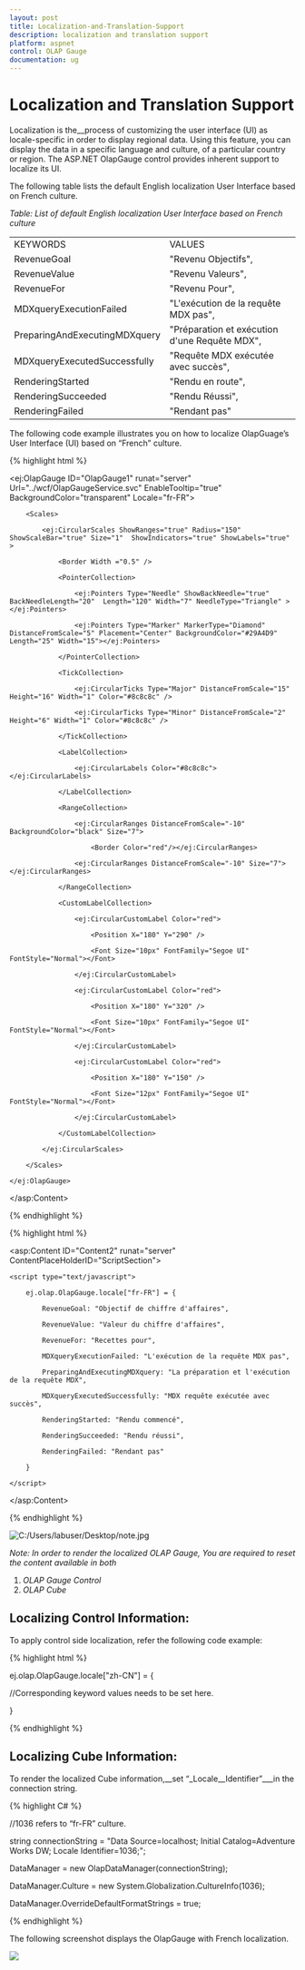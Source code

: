```yaml
---
layout: post
title: Localization-and-Translation-Support
description: localization and translation support
platform: aspnet
control: OLAP Gauge
documentation: ug
---
```


# Localization and Translation Support

Localization is the__process of customizing the user interface (UI) as locale-specific in order to display regional data. Using this feature, you can display the data in a specific language and culture, of a particular country or region. The ASP.NET OlapGauge control provides inherent support to localize its UI.

The following table lists the default English localization User Interface based on French culture.



_Table: List of default English localization User Interface based on French culture_



<table>
<tr>
<td>
KEYWORDS</td><td>
VALUES</td></tr>
<tr>
<td>
RevenueGoal</td><td>
"Revenu Objectifs",</td></tr>
<tr>
<td>
RevenueValue</td><td>
"Revenu Valeurs",</td></tr>
<tr>
<td>
RevenueFor</td><td>
"Revenu Pour",</td></tr>
<tr>
<td>
MDXqueryExecutionFailed</td><td>
"L'exécution de la requête MDX pas",</td></tr>
<tr>
<td>
PreparingAndExecutingMDXquery</td><td>
"Préparation et exécution d'une Requête MDX",</td></tr>
<tr>
<td>
MDXqueryExecutedSuccessfully</td><td>
"Requête MDX exécutée avec succès",</td></tr>
<tr>
<td>
RenderingStarted</td><td>
"Rendu en route",</td></tr>
<tr>
<td>
RenderingSucceeded</td><td>
"Rendu Réussi",</td></tr>
<tr>
<td>
RenderingFailed</td><td>
"Rendant pas"</td></tr>
</table>


The following code example illustrates you on how to localize OlapGuage’s User Interface (UI) based on “French” culture.




{% highlight html %}

<ej:OlapGauge ID="OlapGauge1" runat="server" Url="../wcf/OlapGaugeService.svc" EnableTooltip="true" BackgroundColor="transparent" Locale="fr-FR">

        <Scales>

            <ej:CircularScales ShowRanges="true" Radius="150" ShowScaleBar="true" Size="1"  ShowIndicators="true" ShowLabels="true" >

                <Border Width ="0.5" />

                <PointerCollection>                    

                    <ej:Pointers Type="Needle" ShowBackNeedle="true" BackNeedleLength="20"  Length="120" Width="7" NeedleType="Triangle" ></ej:Pointers>

                    <ej:Pointers Type="Marker" MarkerType="Diamond" DistanceFromScale="5" Placement="Center" BackgroundColor="#29A4D9" Length="25" Width="15"></ej:Pointers>

                </PointerCollection>

                <TickCollection>

                    <ej:CircularTicks Type="Major" DistanceFromScale="15" Height="16" Width="1" Color="#8c8c8c" />

                    <ej:CircularTicks Type="Minor" DistanceFromScale="2" Height="6" Width="1" Color="#8c8c8c" />

                </TickCollection>

                <LabelCollection>

                    <ej:CircularLabels Color="#8c8c8c"></ej:CircularLabels>

                </LabelCollection>

                <RangeCollection>

                    <ej:CircularRanges DistanceFromScale="-10" BackgroundColor="black" Size="7">

                        <Border Color="red"/></ej:CircularRanges>

                    <ej:CircularRanges DistanceFromScale="-10" Size="7"></ej:CircularRanges>

                </RangeCollection>

                <CustomLabelCollection>

                    <ej:CircularCustomLabel Color="red">

                        <Position X="180" Y="290" />

                        <Font Size="10px" FontFamily="Segoe UI" FontStyle="Normal"></Font>

                    </ej:CircularCustomLabel>

                    <ej:CircularCustomLabel Color="red">

                        <Position X="180" Y="320" />

                        <Font Size="10px" FontFamily="Segoe UI" FontStyle="Normal"></Font>

                    </ej:CircularCustomLabel>

                    <ej:CircularCustomLabel Color="red">

                        <Position X="180" Y="150" />

                        <Font Size="12px" FontFamily="Segoe UI" FontStyle="Normal"></Font>

                    </ej:CircularCustomLabel>

                </CustomLabelCollection>   

            </ej:CircularScales>

        </Scales>

    </ej:OlapGauge>

</asp:Content>

{% endhighlight %}



{% highlight html %}

<asp:Content ID="Content2" runat="server" ContentPlaceHolderID="ScriptSection">

    <script type="text/javascript">

        ej.olap.OlapGauge.locale["fr-FR"] = {

            RevenueGoal: "Objectif de chiffre d'affaires",

            RevenueValue: "Valeur du chiffre d'affaires",

            RevenueFor: "Recettes pour",

            MDXqueryExecutionFailed: "L'exécution de la requête MDX pas",

            PreparingAndExecutingMDXquery: "La préparation et l'exécution de la requête MDX",

            MDXqueryExecutedSuccessfully: "MDX requête exécutée avec succès",

            RenderingStarted: "Rendu commencé",

            RenderingSucceeded: "Rendu réussi",

            RenderingFailed: "Rendant pas"

        }

    </script>

</asp:Content>

{% endhighlight %}


![C:/Users/labuser/Desktop/note.jpg](Localization-and-Translation-Support_images/Localization-and-Translation-Support_img1.jpeg) 

_Note: In order to render the localized OLAP Gauge, You are required to reset the content available in both_

1. _OLAP Gauge Control_
2. _OLAP Cube_

## Localizing Control Information:

To apply control side localization, refer the following code example:



{% highlight html %}

ej.olap.OlapGauge.locale["zh-CN"] = {

//Corresponding keyword values needs to be set here.

}


{% endhighlight %}

## Localizing Cube Information:

To render the localized Cube information,__set “_Locale__Identifier”___in the connection string.




{% highlight C# %}

//1036 refers to “fr-FR” culture.

string connectionString = "Data Source=localhost; Initial Catalog=Adventure Works DW; Locale Identifier=1036;";

DataManager = new OlapDataManager(connectionString);

DataManager.Culture = new System.Globalization.CultureInfo(1036);

DataManager.OverrideDefaultFormatStrings = true;

{% endhighlight  %}

The following screenshot displays the OlapGauge with French localization.

![](Localization-and-Translation-Support_images/Localization-and-Translation-Support_img2.png) 



